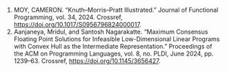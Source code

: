 1. MOY, CAMERON. “Knuth–Morris–Pratt Illustrated.” Journal of Functional Programming, vol. 34, 2024. Crossref, <a href='https://doi.org/10.1017/S0956796824000017' target='_blank'>https://doi.org/10.1017/S0956796824000017</a>.
2. Aanjaneya, Mridul, and Santosh Nagarakatte. “Maximum Consensus Floating Point Solutions for Infeasible Low-Dimensional Linear Programs with Convex Hull as the Intermediate Representation.” Proceedings of the ACM on Programming Languages, vol. 8, no. PLDI, June 2024, pp. 1239–63. Crossref, <a href='https://doi.org/10.1145/3656427' target='_blank'>https://doi.org/10.1145/3656427</a>.